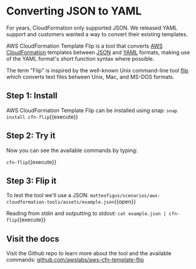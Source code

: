 # Converting JSON to YAML

For years, CloudFormation only supported JSON. We released YAML support and customers wanted a way to convert their existing templates.

AWS CloudFormation Template Flip is a tool that converts [AWS CloudFormation](https://aws.amazon.com/cloudformation/) templates between [JSON](http://json.org/) and [YAML](http://yaml.org) formats, making use of the YAML format's short function syntax where possible.

The term "Flip" is inspired by the well-known Unix command-line tool [flip](https://ccrma.stanford.edu/~craig/utility/flip/) which converts text files between Unix, Mac, and MS-DOS formats.

## Step 1: Install 

AWS CloudFormation Template Flip can be installed using snap:
`snap install cfn-flip`{{execute}}

## Step 2: Try it

Now you can see the available commands by typing:

`cfn-flip`{{execute}}

## Step 3: Flip it

To test the tool we'll use a JSON: `matteofigus/scenarios/aws-cloudformation-tools/assets/example.json`{{open}}

Reading from stdin and outputting to stdout:
`cat example.json | cfn-flip`{{execute}}


## Visit the docs

Visit the Github repo to learn more about the tool and the available commands: [github.com/awslabs/aws-cfn-template-flip](https://github.com/awslabs/aws-cfn-template-flip)
